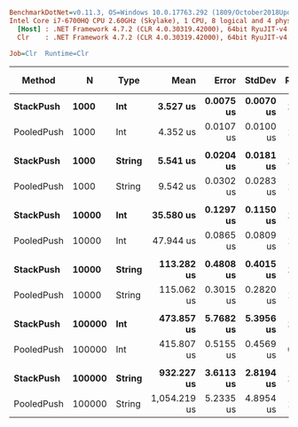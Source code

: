``` ini

BenchmarkDotNet=v0.11.3, OS=Windows 10.0.17763.292 (1809/October2018Update/Redstone5)
Intel Core i7-6700HQ CPU 2.60GHz (Skylake), 1 CPU, 8 logical and 4 physical cores
  [Host] : .NET Framework 4.7.2 (CLR 4.0.30319.42000), 64bit RyuJIT-v4.7.3324.0
  Clr    : .NET Framework 4.7.2 (CLR 4.0.30319.42000), 64bit RyuJIT-v4.7.3324.0

Job=Clr  Runtime=Clr  

```
|     Method |      N |   Type |         Mean |     Error |    StdDev | Ratio | Gen 0/1k Op | Gen 1/1k Op | Gen 2/1k Op | Allocated Memory/Op |
|----------- |------- |------- |-------------:|----------:|----------:|------:|------------:|------------:|------------:|--------------------:|
|  **StackPush** |   **1000** |    **Int** |     **3.527 us** | **0.0075 us** | **0.0070 us** |  **1.00** |      **2.6779** |           **-** |           **-** |              **8433 B** |
| PooledPush |   1000 |    Int |     4.352 us | 0.0107 us | 0.0100 us |  1.23 |      0.0076 |           - |           - |                40 B |
|            |        |        |              |           |           |       |             |             |             |                     |
|  **StackPush** |   **1000** | **String** |     **5.541 us** | **0.0204 us** | **0.0181 us** |  **1.00** |      **5.2643** |           **-** |           **-** |             **16616 B** |
| PooledPush |   1000 | String |     9.542 us | 0.0302 us | 0.0283 us |  1.72 |           - |           - |           - |                40 B |
|            |        |        |              |           |           |       |             |             |             |                     |
|  **StackPush** |  **10000** |    **Int** |    **35.580 us** | **0.1297 us** | **0.1150 us** |  **1.00** |     **41.6260** |           **-** |           **-** |            **131435 B** |
| PooledPush |  10000 |    Int |    47.944 us | 0.0865 us | 0.0809 us |  1.35 |           - |           - |           - |                40 B |
|            |        |        |              |           |           |       |             |             |             |                     |
|  **StackPush** |  **10000** | **String** |   **113.282 us** | **0.4808 us** | **0.4015 us** |  **1.00** |     **41.6260** |     **41.6260** |     **41.6260** |            **262531 B** |
| PooledPush |  10000 | String |   115.062 us | 0.3015 us | 0.2820 us |  1.02 |           - |           - |           - |                41 B |
|            |        |        |              |           |           |       |             |             |             |                     |
|  **StackPush** | **100000** |    **Int** |   **473.857 us** | **5.7682 us** | **5.3956 us** |  **1.00** |    **176.7578** |    **131.8359** |    **131.3477** |           **1051813 B** |
| PooledPush | 100000 |    Int |   415.807 us | 0.5155 us | 0.4569 us |  0.88 |           - |           - |           - |                43 B |
|            |        |        |              |           |           |       |             |             |             |                     |
|  **StackPush** | **100000** | **String** |   **932.227 us** | **3.6113 us** | **2.8194 us** |  **1.00** |    **197.2656** |    **156.2500** |    **153.3203** |           **2101097 B** |
| PooledPush | 100000 | String | 1,054.219 us | 5.2335 us | 4.8954 us |  1.13 |           - |           - |           - |                48 B |

